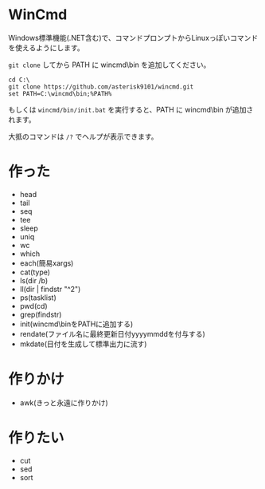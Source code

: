 # WinCmd

Windows標準機能(.NET含む)で、コマンドプロンプトからLinuxっぽいコマンドを使えるようにします。

`git clone` してから PATH に wincmd\bin を追加してください。

```
cd C:\
git clone https://github.com/asterisk9101/wincmd.git
set PATH=C:\wincmd\bin;%PATH%
```

もしくは `wincmd/bin/init.bat` を実行すると、PATH に wincmd\bin が追加されます。

大抵のコマンドは `/?` でヘルプが表示できます。


# 作った

- head
- tail
- seq
- tee
- sleep
- uniq
- wc
- which
- each(簡易xargs)
- cat(type)
- ls(dir /b)
- ll(dir | findstr "^2")
- ps(tasklist)
- pwd(cd)
- grep(findstr)
- init(wincmd\binをPATHに追加する)
- rendate(ファイル名に最終更新日付yyyymmddを付与する)
- mkdate(日付を生成して標準出力に流す)

# 作りかけ

- awk(きっと永遠に作りかけ)

# 作りたい

- cut
- sed
- sort
